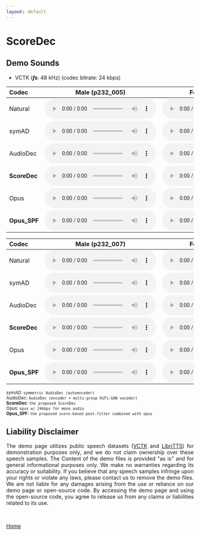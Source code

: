 ```yaml
---
layout: default
---
```

# ScoreDec
  
## **Demo Sounds**
- VCTK (***fs***: 48 kHz) (codec bitrate: 24 kbps)

| Codec | Male (p232_005) | Female (p257_016) |
|:--|:--:|:--:|
| Natural | <audio src="res/audio/vctk48k_male/Natural/2.wav" controls preload></audio> | <audio src="res/audio/vctk48k_female/Natural/17.wav" controls preload></audio> |
| symAD | <audio src="res/audio/vctk48k_male/symAD/2.wav" controls preload></audio> | <audio src="res/audio/vctk48k_female/symAD/17.wav" controls preload></audio> |
| AudioDec | <audio src="res/audio/vctk48k_male/AD/2.wav" controls preload></audio>   | <audio src="res/audio/vctk48k_female/AD/17.wav" controls preload></audio>   |
| **ScoreDec** | <audio src="res/audio/vctk48k_male/SD/2.wav" controls preload></audio>   | <audio src="res/audio/vctk48k_female/SD/17.wav" controls preload></audio>   |
| Opus | <audio src="res/audio/vctk48k_male/opus/2.wav" controls preload></audio>   | <audio src="res/audio/vctk48k_female/opus/17.wav" controls preload></audio>   |
| **Opus_SPF** | <audio src="res/audio/vctk48k_male/opus_SD/2.wav" controls preload></audio>   | <audio src="res/audio/vctk48k_female/opus_SD/17.wav" controls preload></audio>   |

| Codec | Male (p232_007) | Female (p257_080) |
|:--|:--:|:--:|
| Natural | <audio src="res/audio/vctk48k_male/Natural/3.wav" controls preload></audio> | <audio src="res/audio/vctk48k_female/Natural/21.wav" controls preload></audio> |
| symAD | <audio src="res/audio/vctk48k_male/symAD/3.wav" controls preload></audio> | <audio src="res/audio/vctk48k_female/symAD/21.wav" controls preload></audio> |
| AudioDec | <audio src="res/audio/vctk48k_male/AD/3.wav" controls preload></audio>   | <audio src="res/audio/vctk48k_female/AD/21.wav" controls preload></audio>   |
| **ScoreDec** | <audio src="res/audio/vctk48k_male/SD/3.wav" controls preload></audio>   | <audio src="res/audio/vctk48k_female/SD/21.wav" controls preload></audio>   |
| Opus | <audio src="res/audio/vctk48k_male/opus/3.wav" controls preload></audio>   | <audio src="res/audio/vctk48k_female/opus/21.wav" controls preload></audio>   |
| **Opus_SPF** | <audio src="res/audio/vctk48k_male/opus_SD/3.wav" controls preload></audio>   | <audio src="res/audio/vctk48k_female/opus_SD/21.wav" controls preload></audio>   |


<sup>symAD: `symmetric AudioDec (autoencoder)` </sup>  
<sup>AudioDec: `AudioDec (encoder + multi-group HiFi-GAN vocoder)` </sup>  
<sup>**ScoreDec**: `the proposed ScoreDec` </sup>  
<sup>Opus: `opus w/ 24kbps for mono audio` </sup>  
<sup>**Opus_SPF**: `the proposed score-based post-filter combined with opus` </sup>  

##  Liability Disclaimer
<p align="justify">The demo page utilizes public speech datasets (<a href="https://datashare.ed.ac.uk/handle/10283/3443">VCTK</a> and <a href="https://www.openslr.org/60/">LibriTTS</a>) for demonstration purposes only, and we do not claim ownership over these speech samples. The Content of the demo files is provided "as is" and for general informational purposes only. We make no warranties regarding its accuracy or suitability. If you believe that any speech samples infringe upon your rights or violate any laws, please contact us to remove the demo files. We are not liable for any damages arising from the use or reliance on our demo page or open-source code. By accessing the demo page and using the open-source code, you agree to release us from any claims or liabilities related to its use. </p>
<br /> 

[Home](https://bigpon.github.io/)

<br />  
<br />